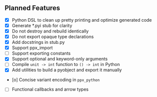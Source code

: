 ## Planned Features

- [x] Python DSL to clean up pretty printing and optimize generated code
- [x] Generate *.pyi stub for clarity
- [x] Do not destroy and rebuild identically
- [x] Do not export opaque type declarations
- [x] Add docstrings in stub.py
- [x] Support ppx_import
- [ ] Support exporting constants
- [x] Support optional and keyword-only arguments
- [ ] Compile `unit -> int` function to `() -> int` in Python
- [x] Add utilities to build a pyobject and export it manually
- [o] Concise variant encoding in `ppx_python`
- [ ] Functional callbacks and arrow types